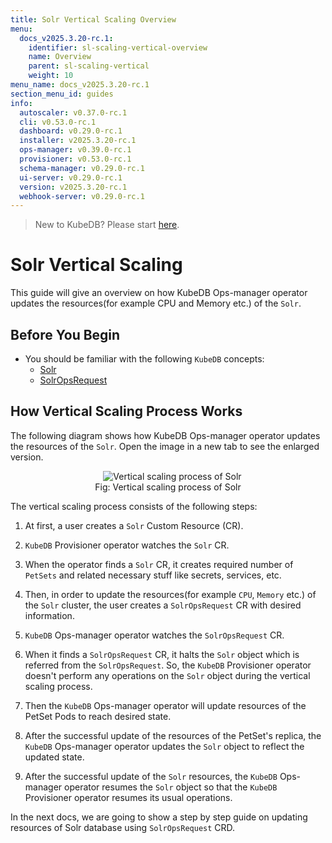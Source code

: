 ```yaml
---
title: Solr Vertical Scaling Overview
menu:
  docs_v2025.3.20-rc.1:
    identifier: sl-scaling-vertical-overview
    name: Overview
    parent: sl-scaling-vertical
    weight: 10
menu_name: docs_v2025.3.20-rc.1
section_menu_id: guides
info:
  autoscaler: v0.37.0-rc.1
  cli: v0.53.0-rc.1
  dashboard: v0.29.0-rc.1
  installer: v2025.3.20-rc.1
  ops-manager: v0.39.0-rc.1
  provisioner: v0.53.0-rc.1
  schema-manager: v0.29.0-rc.1
  ui-server: v0.29.0-rc.1
  version: v2025.3.20-rc.1
  webhook-server: v0.29.0-rc.1
---
```


> New to KubeDB? Please start [here](/docs/v2025.3.20-rc.1/README).

# Solr Vertical Scaling

This guide will give an overview on how KubeDB Ops-manager operator updates the resources(for example CPU and Memory etc.) of the `Solr`.

## Before You Begin

- You should be familiar with the following `KubeDB` concepts:
    - [Solr](/docs/v2025.3.20-rc.1/guides/solr/concepts/solr)
    - [SolrOpsRequest](/docs/v2025.3.20-rc.1/guides/solr/concepts/solropsrequests)

## How Vertical Scaling Process Works

The following diagram shows how KubeDB Ops-manager operator updates the resources of the `Solr`. Open the image in a new tab to see the enlarged version.

<figure align="center">
  <img alt="Vertical scaling process of Solr" src="/docs/v2025.3.20-rc.1/images/day-2-operation/solr/vertical-scaling.svg">
<figcaption align="center">Fig: Vertical scaling process of Solr</figcaption>
</figure>

The vertical scaling process consists of the following steps:

1. At first, a user creates a `Solr` Custom Resource (CR).

2. `KubeDB` Provisioner  operator watches the `Solr` CR.

3. When the operator finds a `Solr` CR, it creates required number of `PetSets` and related necessary stuff like secrets, services, etc.

4. Then, in order to update the resources(for example `CPU`, `Memory` etc.) of the `Solr` cluster, the user creates a `SolrOpsRequest` CR with desired information.

5. `KubeDB` Ops-manager operator watches the `SolrOpsRequest` CR.

6. When it finds a `SolrOpsRequest` CR, it halts the `Solr` object which is referred from the `SolrOpsRequest`. So, the `KubeDB` Provisioner  operator doesn't perform any operations on the `Solr` object during the vertical scaling process.

7. Then the `KubeDB` Ops-manager operator will update resources of the PetSet Pods to reach desired state.

8. After the successful update of the resources of the PetSet's replica, the `KubeDB` Ops-manager operator updates the `Solr` object to reflect the updated state.

9. After the successful update  of the `Solr` resources, the `KubeDB` Ops-manager operator resumes the `Solr` object so that the `KubeDB` Provisioner  operator resumes its usual operations.

In the next docs, we are going to show a step by step guide on updating resources of Solr database using `SolrOpsRequest` CRD.